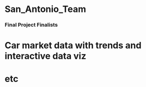 # San_Antonio_Team

### Final Project Finalists ###

# Car market data with trends and interactive data viz

# etc
